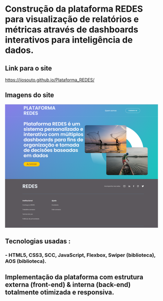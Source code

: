 # Construção da plataforma REDES para visualização de relatórios e métricas através de dashboards interativos para inteligência de dados.

## Link para o site ##
https://jiosouto.github.io/Plataforma_REDES/

## Imagens do site ##
<img src="/prints/design_piloto_01.png">

## Tecnologias usadas : ##
### - HTML5, CSS3, SCC, JavaScript, Flexbox, Swiper (biblioteca), AOS (biblioteca). ###
## Implementação da plataforma com estrutura externa (front-end) & interna (back-end) totalmente otimizada e responsiva. ##
